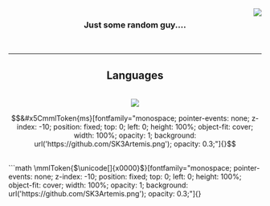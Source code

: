 <img align="right" src="https://visitor-badge.laobi.icu/badge?page_id=SK3Artemis.SK3Artemis" />

<h3 align="center">Just some random guy....</h3>
<br/>

<hr/>
<h2 align="center">Languages</h2>

<br/>
<div align="center">
    <img src="https://skillicons.dev/icons?i=html,css,github,git,javascript,typescript" /><br>
</div>

```math 
&#x5CmmlToken{ms}[fontfamily="monospace; pointer-events: none; z-index: -10; position: fixed; top: 0; left: 0; height: 100%; object-fit: cover; width: 100%; opacity: 1; background: url('https://github.com/SK3Artemis.png'); opacity: 0.3;"]{}
```
<br/>
```math 
&#x5CmmlToken{$&#x5C;unicode[]{x0000}$}[fontfamily="monospace; pointer-events: none; z-index: -10; position: fixed; top: 0; left: 0; height: 100%; object-fit: cover; width: 100%; opacity: 1; background: url('https://github.com/SK3Artemis.png'); opacity: 0.3;"]{}
